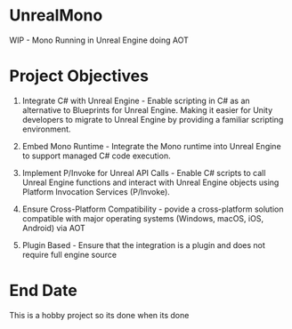 # UnrealMono
WIP - Mono Running in Unreal Engine doing AOT

# Project Objectives
1. Integrate C# with Unreal Engine -  Enable scripting in C# as an alternative to Blueprints for Unreal Engine. Making it easier for Unity developers to migrate to Unreal Engine by providing a familiar scripting environment.

2. Embed Mono Runtime - Integrate the Mono runtime into Unreal Engine to support managed C# code execution.

4. Implement P/Invoke for Unreal API Calls - Enable C# scripts to call Unreal Engine functions and interact with Unreal Engine objects using Platform Invocation Services (P/Invoke).

5. Ensure Cross-Platform Compatibility - povide a cross-platform solution compatible with major operating systems (Windows, macOS, iOS, Android) via AOT

6. Plugin Based - Ensure that the integration is a plugin and does not require full engine source


# End Date
This is a hobby project so its done when its done
